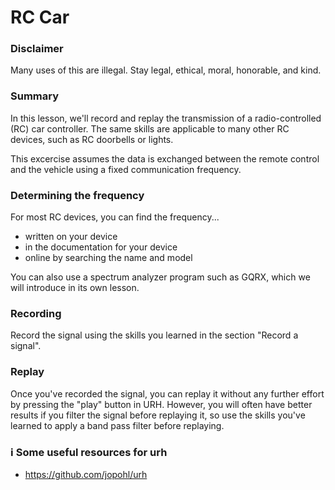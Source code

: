 # <!-- pandoc-only LSA 8: --> RC Car

### Disclaimer

Many uses of this are illegal. Stay legal, ethical, moral, honorable, and kind.

### Summary

In this lesson, we'll record and replay the transmission of a radio-controlled (RC) car controller. The same skills are applicable to many other RC devices, such as RC doorbells or lights.

This excercise assumes the data is exchanged between the remote control and the vehicle using a fixed communication frequency.

### Determining the frequency

For most RC devices, you can find the frequency...
- written on your device
- in the documentation for your device
- online by searching the name and model

You can also use a spectrum analyzer program such as GQRX, which we will introduce in its own lesson.

### Recording

Record the signal using the skills you learned in the section "Record a signal".

### Replay

Once you've recorded the signal, you can replay it without any further effort by pressing the "play" button in URH. However, you will often have better results if you filter the signal before replaying it, so use the skills you've learned to apply a band pass filter before replaying.

### ℹ️ Some useful resources for urh  <!-- pandoc-exclude-line --> 

<!-- pandoc-only ### Summary -->

<!-- pandoc-only In summary, you learned: -->

<!-- pandoc-only - How to install Universal Radio Hacker (URH) -->
<!-- pandoc-only - How to demonstrate Modulation using URH -->
<!-- pandoc-only - How to generate a signal using URH -->
<!-- pandoc-only - How to interpret a signal using URH -->
<!-- pandoc-only - How to interpret a noisy signal using URH -->
<!-- pandoc-only - How to cropp a noisy signal using URH -->
<!-- pandoc-only - How to interpret multiple noisy signals using URH -->
<!-- pandoc-only - How to record a signal using URH -->

<!-- pandoc-only ### References -->

- https://github.com/jopohl/urh